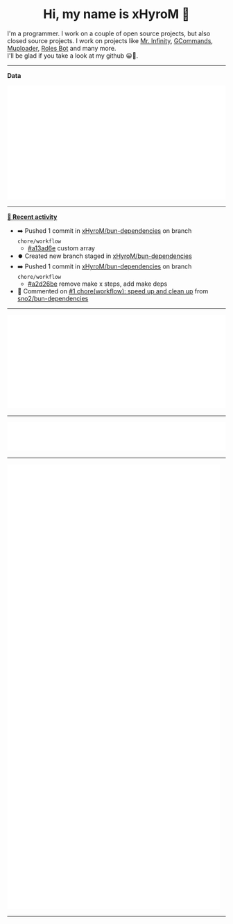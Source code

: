 <p align="center">
    <!-- <img src="https://avatars.githubusercontent.com/u/56601352" width="192" alt="hyro's pfp" /> -->
    <h1 align="center">Hi, my name is xHyroM 👋</h1>
</p>

I'm a programmer. I work on a couple of open source projects, but also closed source projects. I work on projects like [Mr. Infinity](https://discord.com/oauth2/authorize?client_id=720321585625694239&scope=bot%20applications.commands&permissions=8&redirect_uri=https://blobs.gq/imanager&prompt=consent&response_type=code), [GCommands](https://github.com/Garlic-Team/GCommands), [Muploader](https://github.com/xHyroM/Muploder), [Roles Bot](https://github.com/xHyroM/roles-bot) and many more.  
I'll be glad if you take a look at my github 😀👀.

___
**Data**

<img src="https://github.com/xHyroM/xHyroM/blob/master/.cache/base.svg">

___

**[📰 Recent activity](https://github.com/xHyroM)**
* ➡️ Pushed 1 commit in [xHyroM/bun-dependencies](https://github.com/xHyroM/bun-dependencies) on branch `chore/workflow`
  * [#a13ad6e](https://github.com/xHyroM/bun-dependencies/commit/a13ad6e) custom array
* ⏺️ Created new branch staged in [xHyroM/bun-dependencies](https://github.com/xHyroM/bun-dependencies)
* ➡️ Pushed 1 commit in [xHyroM/bun-dependencies](https://github.com/xHyroM/bun-dependencies) on branch `chore/workflow`
  * [#a2d26be](https://github.com/xHyroM/bun-dependencies/commit/a2d26be) remove make x steps, add make deps
* 💬 Commented on [#1 chore(workflow): speed up and clean up](https://github.com/sno2/bun-dependencies/issues/1) from [sno2/bun-dependencies](https://github.com/sno2/bun-dependencies)


___

<img src="https://github.com/xHyroM/xHyroM/blob/master/.cache/isocalendar.svg">

___

<img src="https://github.com/xHyroM/xHyroM/blob/master/.cache/languages.svg">

___

<img src="https://github.com/xHyroM/xHyroM/blob/master/.cache/achievements.svg">

___
